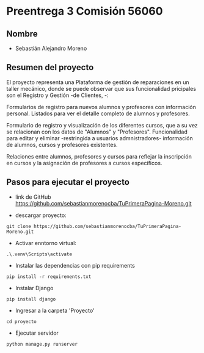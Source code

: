 # Preentrega 3 Comisión 56060

## Nombre

- Sebastián Alejandro Moreno

## Resumen del proyecto

El proyecto representa una Plataforma de gestión de reparaciones en un taller mecánico, donde se puede observar que sus funcionalidad pricipales son el Registro y Gestión -de Clientes, -:

Formularios de registro para nuevos alumnos y profesores con información personal.
Listados para ver el detalle completo de alumnos y profesores.

Formulario de registro y visualización de los diferentes cursos, que a su vez se relacionan 
con los datos de "Alumnos" y "Profesores".
Funcionalidad para editar y eliminar -restringida a usuarios admnistradores- información de alumnos, cursos y profesores existentes.

Relaciones entre alumnos, profesores y cursos para reflejar la inscripción en cursos y la asignación de profesores a cursos específicos.

## Pasos para ejecutar el proyecto

- link de GitHub https://github.com/sebastianmorenocba/TuPrimeraPagina-Moreno.git

- descargar proyecto:
```
git clone https://github.com/sebastianmorenocba/TuPrimeraPagina-Moreno.git
```

- Activar enntorno virtual:
```
.\.venv\Scripts\activate
``` 

- Instalar las dependencias con pip requirements 
``` 
pip install -r requirements.txt
``` 

- Instalar Django
``` 
pip install django
``` 

- Ingresar a la carpeta 'Proyecto' 
``` 
cd proyecto
``` 

- Ejecutar servidor
``` 
python manage.py runserver
``` 


